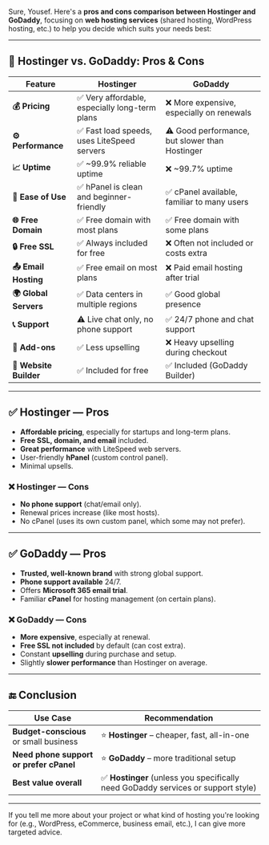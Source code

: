 Sure, Yousef. Here's a **pros and cons comparison between Hostinger and GoDaddy**, focusing on **web hosting services** (shared hosting, WordPress hosting, etc.) to help you decide which suits your needs best:

---

## 🔶 Hostinger vs. GoDaddy: Pros & Cons

| Feature                | **Hostinger**                                 | **GoDaddy**                                    |
| ---------------------- | --------------------------------------------- | ---------------------------------------------- |
| **💰 Pricing**         | ✅ Very affordable, especially long-term plans | ❌ More expensive, especially on renewals       |
| **⚙️ Performance**     | ✅ Fast load speeds, uses LiteSpeed servers    | ⚠️ Good performance, but slower than Hostinger |
| **📈 Uptime**          | ✅ \~99.9% reliable uptime                     | ❌ \~99.7% uptime                               |
| **🔧 Ease of Use**     | ✅ hPanel is clean and beginner-friendly       | ✅ cPanel available, familiar to many users     |
| **🌐 Free Domain**     | ✅ Free domain with most plans                 | ✅ Free domain with some plans                  |
| **🔒 Free SSL**        | ✅ Always included for free                    | ❌ Often not included or costs extra            |
| **📤 Email Hosting**   | ✅ Free email on most plans                    | ❌ Paid email hosting after trial               |
| **🌍 Global Servers**  | ✅ Data centers in multiple regions            | ✅ Good global presence                         |
| **📞 Support**         | ⚠️ Live chat only, no phone support           | ✅ 24/7 phone and chat support                  |
| **🛒 Add-ons**         | ✅ Less upselling                              | ❌ Heavy upselling during checkout              |
| **🧠 Website Builder** | ✅ Included for free                           | ✅ Included (GoDaddy Builder)                   |

---

## ✅ Hostinger — Pros

* **Affordable pricing**, especially for startups and long-term plans.
* **Free SSL, domain, and email** included.
* **Great performance** with LiteSpeed web servers.
* User-friendly **hPanel** (custom control panel).
* Minimal upsells.

### ❌ Hostinger — Cons

* **No phone support** (chat/email only).
* Renewal prices increase (like most hosts).
* No cPanel (uses its own custom panel, which some may not prefer).

---

## ✅ GoDaddy — Pros

* **Trusted, well-known brand** with strong global support.
* **Phone support available** 24/7.
* Offers **Microsoft 365 email trial**.
* Familiar **cPanel** for hosting management (on certain plans).

### ❌ GoDaddy — Cons

* **More expensive**, especially at renewal.
* **Free SSL not included** by default (can cost extra).
* Constant **upselling** during purchase and setup.
* Slightly **slower performance** than Hostinger on average.

---

## 🔚 Conclusion

| Use Case                                | Recommendation                                                                   |
| --------------------------------------- | -------------------------------------------------------------------------------- |
| **Budget-conscious** or small business  | ⭐ **Hostinger** – cheaper, fast, all-in-one                                      |
| **Need phone support or prefer cPanel** | ⭐ **GoDaddy** – more traditional setup                                           |
| **Best value overall**                  | ✅ **Hostinger** (unless you specifically need GoDaddy services or support style) |

---

If you tell me more about your project or what kind of hosting you're looking for (e.g., WordPress, eCommerce, business email, etc.), I can give more targeted advice.
